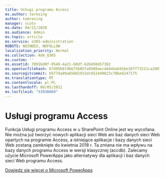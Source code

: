 ```yaml
---
title: Usługi programu Access
ms.author: toresing
author: tomresing
manager: scotv
ms.date: 04/21/2020
ms.audience: Admin
ms.topic: article
ms.service: o365-administration
ROBOTS: NOINDEX, NOFOLLOW
localization_priority: Normal
ms.collection: Adm_O365
ms.custom: ''
ms.assetid: 78916d8f-9549-4a21-b0df-626456b57382
ms.openlocfilehash: 67d95687db675b05fa9580aec4d444ab916e26ff73221ca289791b80807ca62f
ms.sourcegitcommit: b5f7da89a650d2915dc652449623c78be6247175
ms.translationtype: MT
ms.contentlocale: pl-PL
ms.lasthandoff: 08/05/2021
ms.locfileid: "53938669"
---
```

# <a name="access-services"></a>Usługi programu Access

Funkcja Usługi programu Access w u SharePoint Online jest wy wycofana. Nie można już tworzyć nowych aplikacji sieci Web ani baz danych sieci Web opartych na programie Access, a istniejące aplikacje i bazy danych sieci Web zostaną zamknięte do kwietnia 2018 r. Ta zmiana nie ma wpływu na bazy danych programu Access w wersji klasycznej (accdb). Zalecamy użycie Microsoft PowerApps jako alternatywy dla aplikacji i baz danych sieci Web programu Access. 
  
[Dowiedz się więcej o Microsoft PowerApps](https://powerapps.microsoft.com/)
  